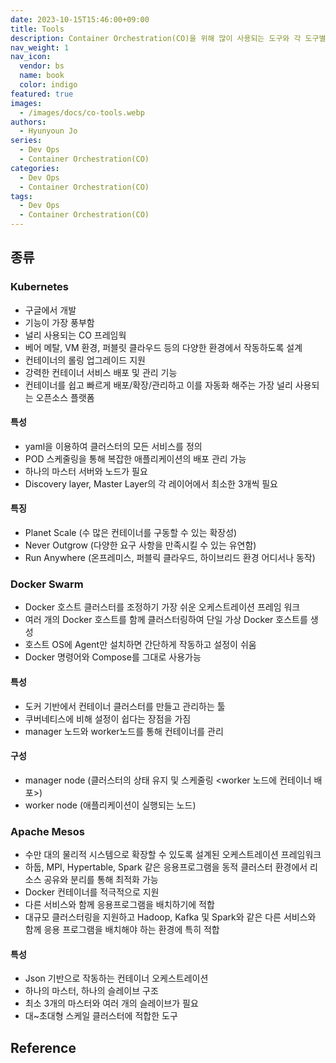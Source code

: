 ```yaml
---
date: 2023-10-15T15:46:00+09:00
title: Tools
description: Container Orchestration(CO)을 위해 많이 사용되는 도구와 각 도구별 특성을 정리
nav_weight: 1
nav_icon:
  vendor: bs
  name: book
  color: indigo
featured: true
images:
  - /images/docs/co-tools.webp
authors:
  - Hyunyoun Jo
series:
  - Dev Ops
  - Container Orchestration(CO)
categories:
  - Dev Ops
  - Container Orchestration(CO)
tags:
  - Dev Ops
  - Container Orchestration(CO)
---
```


## 종류

### Kubernetes

- 구글에서 개발
- 기능이 가장 풍부함
- 널리 사용되는 CO 프레임웍
- 베어 메탈, VM 환경, 퍼블릿 클라우드 등의 다양한 환경에서 작동하도록 설계
- 컨테이너의 롤링 업그레이드 지원
- 강력한 컨테이너 서비스 배포 및 관리 기능
- 컨테이너를 쉽고 빠르게 배포/확장/관리하고 이를 자동화 해주는 가장 널리 사용되는 오픈소스 플랫폼

#### 특성

- yaml을 이용하여 클러스터의 모든 서비스를 정의
- POD 스케줄링을 통해 복잡한 애플리케이션의 배포 관리 가능
- 하나의 마스터 서버와 노드가 필요
- Discovery layer, Master Layer의 각 레이어에서 최소한 3개씩 필요

#### 특징

- Planet Scale (수 많은 컨테이너를 구동할 수 있는 확장성)
- Never Outgrow (다양한 요구 사항을 만족시킬 수 있는 유연함)
- Run Anywhere (온프레미스, 퍼블릭 클라우드, 하이브리드 환경 어디서나 동작)

### Docker Swarm

- Docker 호스트 클러스터를 조정하기 가장 쉬운 오케스트레이션 프레임 워크
- 여러 개의 Docker 호스트를 함께 클러스터링하여 단일 가상 Docker 호스트를 생성
- 호스트 OS에 Agent만 설치하면 간단하게 작동하고 설정이 쉬움
- Docker 명령어와 Compose를 그대로 사용가능

#### 특성

- 도커 기반에서 컨테이너 클러스터를 만들고 관리하는 툴
- 쿠버네티스에 비해 설정이 쉽다는 장점을 가짐
- manager 노드와 worker노드를 통해 컨테이너를 관리

#### 구성

- manager node (클러스터의 상태 유지 및 스케줄링 <worker 노드에 컨테이너 배포>)
- worker node (애플리케이션이 실행되는 노드)

### Apache Mesos

- 수만 대의 물리적 시스템으로 확장할 수 있도록 설계된 오케스트레이션 프레임워크
- 하둡, MPI, Hypertable, Spark 같은 응용프로그램을 동적 클러스터 환경에서 리소스 공유와 분리를 통해 최적화 가능
- Docker 컨테이너를 적극적으로 지원
- 다른 서비스와 함께 응용프로그램을 배치하기에 적합
- 대규모 클러스터링을 지원하고 Hadoop, Kafka 및 Spark와 같은 다른 서비스와 함께 응용 프로그램을 배치해야 하는 환경에 특히 적합

#### 특성

- Json 기반으로 작동하는 컨테이너 오케스트레이션
- 하나의 마스터, 하나의 슬레이브 구조
- 최소 3개의 마스터와 여러 개의 슬레이브가 필요
- 대~초대형 스케일 클러스터에 적합한 도구

## Reference
